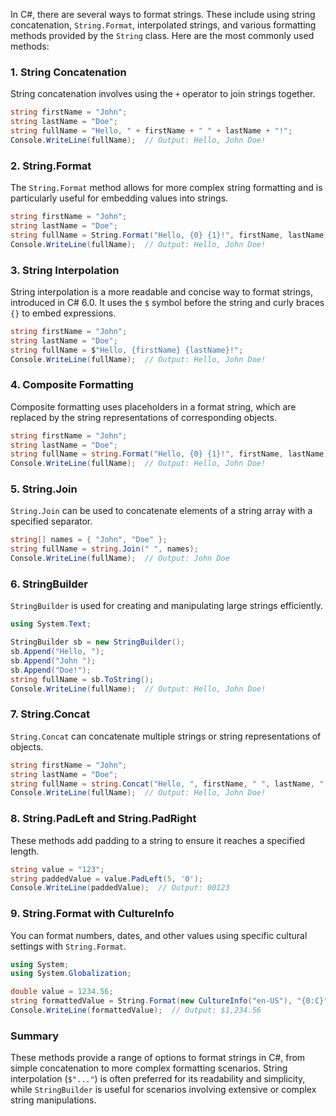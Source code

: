 In C#, there are several ways to format strings. These include using string concatenation, `String.Format`, interpolated strings, and various formatting methods provided by the `String` class. Here are the most commonly used methods:

### 1. String Concatenation

String concatenation involves using the `+` operator to join strings together.

```csharp
string firstName = "John";
string lastName = "Doe";
string fullName = "Hello, " + firstName + " " + lastName + "!";
Console.WriteLine(fullName);  // Output: Hello, John Doe!
```

### 2. String.Format

The `String.Format` method allows for more complex string formatting and is particularly useful for embedding values into strings.

```csharp
string firstName = "John";
string lastName = "Doe";
string fullName = String.Format("Hello, {0} {1}!", firstName, lastName);
Console.WriteLine(fullName);  // Output: Hello, John Doe!
```

### 3. String Interpolation

String interpolation is a more readable and concise way to format strings, introduced in C# 6.0. It uses the `$` symbol before the string and curly braces `{}` to embed expressions.

```csharp
string firstName = "John";
string lastName = "Doe";
string fullName = $"Hello, {firstName} {lastName}!";
Console.WriteLine(fullName);  // Output: Hello, John Doe!
```

### 4. Composite Formatting

Composite formatting uses placeholders in a format string, which are replaced by the string representations of corresponding objects.

```csharp
string firstName = "John";
string lastName = "Doe";
string fullName = string.Format("Hello, {0} {1}!", firstName, lastName);
Console.WriteLine(fullName);  // Output: Hello, John Doe!
```

### 5. String.Join

`String.Join` can be used to concatenate elements of a string array with a specified separator.

```csharp
string[] names = { "John", "Doe" };
string fullName = string.Join(" ", names);
Console.WriteLine(fullName);  // Output: John Doe
```

### 6. StringBuilder

`StringBuilder` is used for creating and manipulating large strings efficiently.

```csharp
using System.Text;

StringBuilder sb = new StringBuilder();
sb.Append("Hello, ");
sb.Append("John ");
sb.Append("Doe!");
string fullName = sb.ToString();
Console.WriteLine(fullName);  // Output: Hello, John Doe!
```

### 7. String.Concat

`String.Concat` can concatenate multiple strings or string representations of objects.

```csharp
string firstName = "John";
string lastName = "Doe";
string fullName = string.Concat("Hello, ", firstName, " ", lastName, "!");
Console.WriteLine(fullName);  // Output: Hello, John Doe!
```

### 8. String.PadLeft and String.PadRight

These methods add padding to a string to ensure it reaches a specified length.

```csharp
string value = "123";
string paddedValue = value.PadLeft(5, '0');
Console.WriteLine(paddedValue);  // Output: 00123
```

### 9. String.Format with CultureInfo

You can format numbers, dates, and other values using specific cultural settings with `String.Format`.

```csharp
using System;
using System.Globalization;

double value = 1234.56;
string formattedValue = String.Format(new CultureInfo("en-US"), "{0:C}", value);
Console.WriteLine(formattedValue);  // Output: $1,234.56
```

### Summary

These methods provide a range of options to format strings in C#, from simple concatenation to more complex formatting scenarios. String interpolation (`$"..."`) is often preferred for its readability and simplicity, while `StringBuilder` is useful for scenarios involving extensive or complex string manipulations.